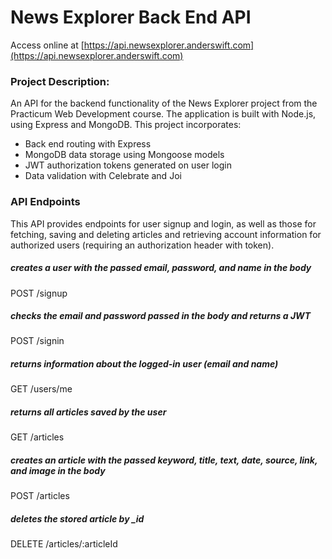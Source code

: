 # News Explorer Back End API
Access online at [https://api.newsexplorer.anderswift.com](https://api.newsexplorer.anderswift.com)

### Project Description:
An API for the backend functionality of the News Explorer project from the Practicum Web Development course. The application is built with Node.js, using Express and MongoDB. This project incorporates:

* Back end routing with Express
* MongoDB data storage using Mongoose models
* JWT authorization tokens generated on user login
* Data validation with Celebrate and Joi


### API Endpoints 
This API provides endpoints for user signup and login, as well as those for fetching, saving and deleting articles and retrieving account information for authorized users (requiring an authorization header with token).

##### creates a user with the passed email, password, and name in the body
POST /signup

##### checks the email and password passed in the body and returns a JWT
POST /signin 

##### returns information about the logged-in user (email and name)
GET /users/me

##### returns all articles saved by the user
GET /articles

##### creates an article with the passed keyword, title, text, date, source, link, and image in the body
POST /articles

##### deletes the stored article by _id
DELETE /articles/:articleId 
